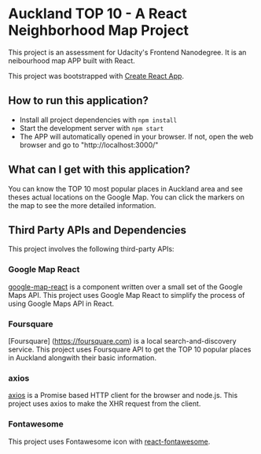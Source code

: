 # Auckland TOP 10 - A React Neighborhood Map Project

This project is an assessment for Udacity's Frontend Nanodegree. It is an neibourhood map APP built with React.

This project was bootstrapped with [Create React App](https://github.com/facebook/create-react-app). 



## How to run this application?

* Install all project dependencies with `npm install`
* Start the development server with `npm start`
* The APP will automatically opened in your browser. If not, open the web browser and go to "http://localhost:3000/"


## What can I get with this application?

You can know the TOP 10 most popular places in Auckland area and see theses actual locations on the Google Map. You can click the markers on the map to see the more detailed information. 

## Third Party APIs and Dependencies
 
This project involves the following third-party APIs:   


### Google Map React

[google-map-react](https://github.com/google-map-react/google-map-react) is a component written over a small set of the Google Maps API.
This project uses Google Map React to simplify the process of using Google Maps API in React.


### Foursquare 

[Foursquare] (https://foursquare.com) is a local search-and-discovery service. 
This project uses Foursquare API to get the TOP 10 popular places in Auckland alongwith their basic information. 

### axios
[axios](https://github.com/axios/axios)  is a Promise based HTTP client for the browser and node.js.
This project uses axios to make the XHR request from the client.

### Fontawesome

This project uses Fontawesome icon with [react-fontawesome](https://github.com/FortAwesome/react-fontawesome). 
